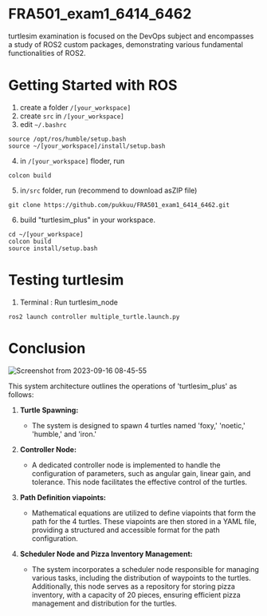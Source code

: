 # FRA501_exam1_6414_6462
turtlesim examination is focused on the DevOps subject and encompasses a study of ROS2 custom packages, demonstrating various fundamental functionalities of ROS2.

# Getting Started with ROS
1. create a folder ```/[your_workspace]```
2. create ```src``` in ```/[your_workspace]```
3. edit ```~/.bashrc```
```
source /opt/ros/humble/setup.bash
source ~/[your_workspace]/install/setup.bash
```
4. in ```/[your_workspace]``` floder, run
```
colcon build
```
5. in```/src``` folder, run (recommend to download asZIP file)
```
git clone https://github.com/pukkuu/FRA501_exam1_6414_6462.git
```
6. build "turtlesim_plus" in your workspace.
```
cd ~/[your_workspace]
colcon build
source install/setup.bash
```

# Testing turtlesim
1. Terminal : Run turtlesim_node
```
ros2 launch controller multiple_turtle.launch.py
```

# Conclusion
![Screenshot from 2023-09-16 08-45-55](https://github.com/kayyyak/TurtleSim_with_Pizza/assets/61357514/afc0788f-ee77-4606-a200-d513ec34ba07)


This system architecture outlines the operations of 'turtlesim_plus' as follows:

1. **Turtle Spawning:**
   - The system is designed to spawn 4 turtles named 'foxy,' 'noetic,' 'humble,' and 'iron.'

2. **Controller Node:**
   - A dedicated controller node is implemented to handle the configuration of parameters, such as angular gain, linear gain, and tolerance. This node facilitates the effective control of the turtles.

3. **Path Definition viapoints:**
   - Mathematical equations are utilized to define viapoints that form the path for the 4 turtles. These viapoints are then stored in a YAML file, providing a structured and accessible format for the path configuration.

4. **Scheduler Node and Pizza Inventory Management:**
   - The system incorporates a scheduler node responsible for managing various tasks, including the distribution of waypoints to the turtles. Additionally, this node serves as a repository for storing pizza inventory, with a capacity of 20 pieces, ensuring efficient pizza management and distribution for the turtles.
